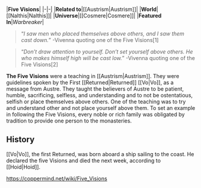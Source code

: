|**Five Visions**|
|-|-|
|**Related to**|[[Austrism\|Austrism]]|
|**World**|[[Nalthis\|Nalthis]]|
|**Universe**|[[Cosmere\|Cosmere]]|
|**Featured In**|*Warbreaker*|

>“*I saw men who placed themselves above others, and I saw them cast down.*”
\-Vivenna quoting one of the Five Visions[1]


>“*Don’t draw attention to yourself. Don’t set yourself above others. He who makes himself high will be cast low.*”
\-Vivenna quoting one of the Five Visions[2]


**The Five Visions** were a teaching in [[Austrism\|Austrism]]. They were guidelines spoken by the First [[Returned\|Returned]] [[Vo\|Vo]], as a message from Austre.
They taught the believers of Austre to be patient, humble, sacrificing, selfless, and understanding and to not be ostentatious, selfish or place themselves above others.
One of the teaching was to try and understand other and not place yourself above them.
To set an example in following the Five Visions, every noble or rich family was obligated by tradition to provide one person to the monasteries. 

## History
[[Vo\|Vo]], the first Returned, was born aboard a ship sailing to the coast. He declared the five Visions and died the next week, according to [[Hoid\|Hoid]]. 



https://coppermind.net/wiki/Five_Visions